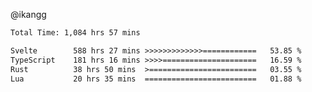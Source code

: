 @ikangg
<!--START_SECTION:waka-->

```txt
Total Time: 1,084 hrs 57 mins

Svelte        588 hrs 27 mins >>>>>>>>>>>>>============   53.85 %
TypeScript    181 hrs 16 mins >>>>=====================   16.59 %
Rust          38 hrs 50 mins  >========================   03.55 %
Lua           20 hrs 35 mins  =========================   01.88 %
```

<!--END_SECTION:waka-->
